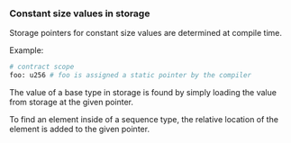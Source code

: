 ### Constant size values in storage

Storage pointers for constant size values are determined at compile time.

Example:

```python
# contract scope
foo: u256 # foo is assigned a static pointer by the compiler
```

The value of a base type in storage is found by simply loading the value from storage at the
given pointer.

To find an element inside of a sequence type, the relative location of the element is added to the
given pointer.